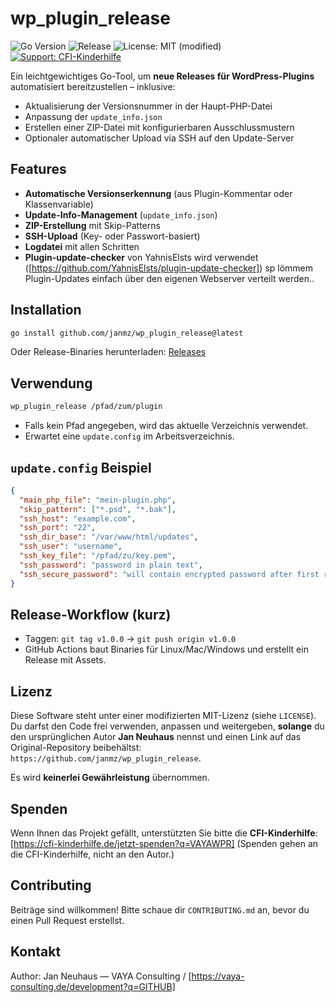 # wp_plugin_release

![Go Version](https://img.shields.io/github/go-mod/go-version/janmz/wp_plugin_release)
![Release](https://img.shields.io/github/v/release/janmz/wp_plugin_release)
![License: MIT (modified)](https://img.shields.io/badge/License-MIT--Modified-blue.svg)
[![Support: CFI-Kinderhilfe](https://img.shields.io/badge/Support-CFI--Kinderhilfe-0077B6?logo=heart)](https://cfi-kinderhilfe.de/jetzt-spenden?q=VAYAWPR)

Ein leichtgewichtiges Go-Tool, um **neue Releases für WordPress-Plugins** automatisiert bereitzustellen – inklusive:

- Aktualisierung der Versionsnummer in der Haupt-PHP-Datei
- Anpassung der `update_info.json`
- Erstellen einer ZIP-Datei mit konfigurierbaren Ausschlussmustern
- Optionaler automatischer Upload via SSH auf den Update-Server

## Features

- **Automatische Versionserkennung** (aus Plugin-Kommentar oder Klassenvariable)
- **Update-Info-Management** (`update_info.json`)
- **ZIP-Erstellung** mit Skip-Patterns
- **SSH-Upload** (Key- oder Passwort-basiert)
- **Logdatei** mit allen Schritten
- **Plugin-update-checker** von YahnisElsts wird verwendet ([https://github.com/YahnisElsts/plugin-update-checker]) sp lömmem Plugin-Updates einfach über den eigenen Webserver verteilt werden..

## Installation

```bash
go install github.com/janmz/wp_plugin_release@latest
```

Oder Release-Binaries herunterladen: [Releases](https://github.com/janmz/wp_plugin_release/releases)

## Verwendung

```bash
wp_plugin_release /pfad/zum/plugin
```

- Falls kein Pfad angegeben, wird das aktuelle Verzeichnis verwendet.
- Erwartet eine `update.config` im Arbeitsverzeichnis.

## `update.config` Beispiel

```json
{
  "main_php_file": "mein-plugin.php",
  "skip_pattern": ["*.psd", "*.bak"],
  "ssh_host": "example.com",
  "ssh_port": "22",
  "ssh_dir_base": "/var/www/html/updates",
  "ssh_user": "username",
  "ssh_key_file": "/pfad/zu/key.pem",
  "ssh_password": "password in plain text",
  "ssh_secure_password": "will contain encrypted password after first run and ssh_password will contain only a notice"
}
```

## Release-Workflow (kurz)

- Taggen: `git tag v1.0.0` → `git push origin v1.0.0`
- GitHub Actions baut Binaries für Linux/Mac/Windows und erstellt ein Release mit Assets.

## Lizenz

Diese Software steht unter einer modifizierten MIT-Lizenz (siehe `LICENSE`).
Du darfst den Code frei verwenden, anpassen und weitergeben, **solange** du den ursprünglichen Autor
**Jan Neuhaus** nennst und einen Link auf das Original-Repository beibehältst: `https://github.com/janmz/wp_plugin_release`.

Es wird **keinerlei Gewährleistung** übernommen.

## Spenden

Wenn Ihnen das Projekt gefällt, unterstützten Sie bitte die **CFI-Kinderhilfe**: [https://cfi-kinderhilfe.de/jetzt-spenden?q=VAYAWPR]
(Spenden gehen an die CFI-Kinderhilfe, nicht an den Autor.)

## Contributing

Beiträge sind willkommen! Bitte schaue dir `CONTRIBUTING.md` an, bevor du einen Pull Request erstellst.

## Kontakt

Author: Jan Neuhaus — VAYA Consulting / [https://vaya-consulting.de/development?q=GITHUB]

